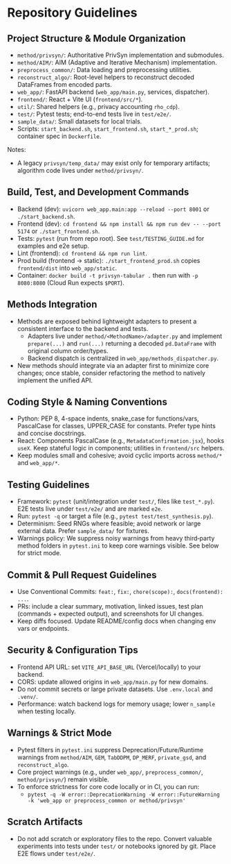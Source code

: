 # Repository Guidelines

## Project Structure & Module Organization
- `method/privsyn/`: Authoritative PrivSyn implementation and submodules.
- `method/AIM/`: AIM (Adaptive and Iterative Mechanism) implementation.
- `preprocess_common/`: Data loading and preprocessing utilities.
- `reconstruct_algo/`: Root-level helpers to reconstruct decoded DataFrames from encoded parts.
- `web_app/`: FastAPI backend (`web_app/main.py`, services, dispatcher).
- `frontend/`: React + Vite UI (`frontend/src/*`).
- `util/`: Shared helpers (e.g., privacy accounting `rho_cdp`).
- `test/`: Pytest tests; end-to-end tests live in `test/e2e/`.
- `sample_data/`: Small datasets for local trials.
- Scripts: `start_backend.sh`, `start_frontend.sh`, `start_*_prod.sh`; container spec in `Dockerfile`.

Notes:
- A legacy `privsyn/temp_data/` may exist only for temporary artifacts; algorithm code lives under `method/privsyn/`.

## Build, Test, and Development Commands
- Backend (dev): `uvicorn web_app.main:app --reload --port 8001` or `./start_backend.sh`.
- Frontend (dev): `cd frontend && npm install && npm run dev -- --port 5174` or `./start_frontend.sh`.
- Tests: `pytest` (run from repo root). See `test/TESTING_GUIDE.md` for examples and e2e setup.
- Lint (frontend): `cd frontend && npm run lint`.
- Prod build (frontend → static): `./start_frontend_prod.sh` copies `frontend/dist` into `web_app/static`.
- Container: `docker build -t privsyn-tabular .` then run with `-p 8080:8080` (Cloud Run expects `$PORT`).

## Methods Integration
- Methods are exposed behind lightweight adapters to present a consistent interface to the backend and tests.
  - Adapters live under `method/<MethodName>/adapter.py` and implement `prepare(...)` and `run(...)` returning a decoded `pd.DataFrame` with original column order/types.
  - Backend dispatch is centralized in `web_app/methods_dispatcher.py`.
- New methods should integrate via an adapter first to minimize core changes; once stable, consider refactoring the method to natively implement the unified API.

## Coding Style & Naming Conventions
- Python: PEP 8, 4-space indents, snake_case for functions/vars, PascalCase for classes, UPPER_CASE for constants. Prefer type hints and concise docstrings.
- React: Components PascalCase (e.g., `MetadataConfirmation.jsx`), hooks `useX`. Keep stateful logic in components; utilities in `frontend/src` helpers.
- Keep modules small and cohesive; avoid cyclic imports across `method/*` and `web_app/*`.

## Testing Guidelines
- Framework: `pytest` (unit/integration under `test/`, files like `test_*.py`). E2E tests live under `test/e2e/` and are marked `e2e`.
- Run: `pytest -q` or target a file (e.g., `pytest test/test_synthesis.py`).
- Determinism: Seed RNGs where feasible; avoid network or large external data. Prefer `sample_data/` for fixtures.
- Warnings policy: We suppress noisy warnings from heavy third‑party method folders in `pytest.ini` to keep core warnings visible. See below for strict mode.

## Commit & Pull Request Guidelines
- Use Conventional Commits: `feat:`, `fix:`, `chore(scope):`, `docs(frontend): ...`.
- PRs: include a clear summary, motivation, linked issues, test plan (commands + expected output), and screenshots for UI changes.
- Keep diffs focused. Update README/config docs when changing env vars or endpoints.

## Security & Configuration Tips
- Frontend API URL: set `VITE_API_BASE_URL` (Vercel/locally) to your backend.
- CORS: update allowed origins in `web_app/main.py` for new domains.
- Do not commit secrets or large private datasets. Use `.env.local` and `.venv/`.
- Performance: watch backend logs for memory usage; lower `n_sample` when testing locally.

## Warnings & Strict Mode
- Pytest filters in `pytest.ini` suppress Deprecation/Future/Runtime warnings from `method/AIM`, `GEM`, `TabDDPM`, `DP_MERF`, `private_gsd`, and `reconstruct_algo`.
- Core project warnings (e.g., under `web_app/`, `preprocess_common/`, `method/privsyn/`) remain visible.
- To enforce strictness for core code locally or in CI, you can run:
  - `pytest -q -W error::DeprecationWarning -W error::FutureWarning -k 'web_app or preprocess_common or method/privsyn'`

## Scratch Artifacts
- Do not add scratch or exploratory files to the repo. Convert valuable experiments into tests under `test/` or notebooks ignored by git. Place E2E flows under `test/e2e/`.
